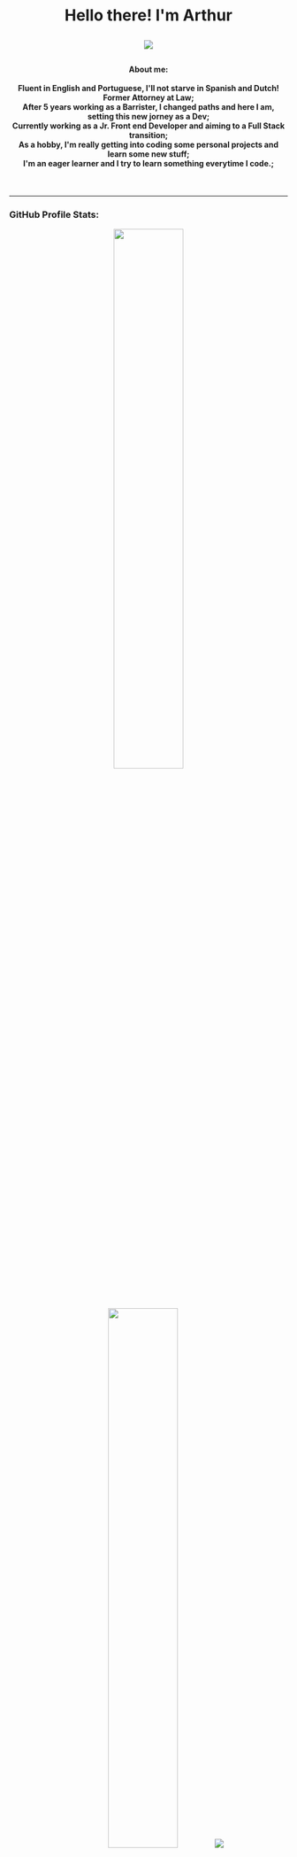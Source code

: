 <h1  align="center">Hello there! I'm Arthur

<p align="center">
  <a href="https://github.com/artprange/readme-typing-svg">
    <img src="https://readme-typing-svg.demolab.com/?lines=FrontEnd%20Developer%20;&font=Roboto%20Code&center=true&width=440&height=45&color=00b37e&vCenter=true&pause=1500&size=24" /></a>
</p>

<h4 align="center" >
  About me:
  <br>
  <br>
  Fluent in English and Portuguese, I'll not starve in Spanish and Dutch! 
  <br>
   Former Attorney at Law;
  <br>
   After 5 years working as a Barrister, I changed paths and here I am, setting this new jorney as a Dev;
  <br>
   Currently working as a Jr. Front end Developer and aiming to a Full Stack transition;
  <br>
   As a hobby, I'm really getting into coding some personal projects and learn some new stuff;
  <br>
   I'm an eager learner and I try to learn something everytime I code.;
  <br>
</h4>


</p>

  <br>


<hr style="color: #800080;">

###  GitHub Profile Stats:

<p align="center">
  <img height="50%" width="auto" src ="https://github-readme-stats.vercel.app/api?username=artprange&show_icons=true&count_private=true&theme=midnight-purple&hide_border=true&hide=issues,contribs&bg_color=00000000">
  <img height="50%" width="auto" src ="https://github-readme-stats.vercel.app/api/top-langs/?username=artprange&layout=compact&hide_border=true&theme=midnight-purple&bg_color=00000000&langs_count=6&hide=jupyter%20notebook,tex,php,c,c#,c++&exclude_repo=Pacman-AI">
<!--  ![Your Repository's Stats](https://github-readme-stats.vercel.app/api/top-langs/?username=artprange&theme=blue-green)-->
  <img src ="https://github-readme-streak-stats.herokuapp.com?user=artprange&theme=midnight-purple&hide_border=true&background=FFFFFF00">
  <br>
  <br>
 
</p>
<hr style="color: #800080;">

### Programming and Markup Languages:
![html](https://img.shields.io/badge/HTML5-E34F26?style=for-the-badge&logo=html5&logoColor=white
)&nbsp;
![js](https://img.shields.io/badge/JavaScript-F7DF1E?style=for-the-badge&logo=javascript&logoColor=black
)&nbsp;
![css](https://img.shields.io/badge/CSS3-1572B6?style=for-the-badge&logo=css3&logoColor=white
)&nbsp;
![angular](https://img.shields.io/badge/Angular-DD0031?style=for-the-badge&logo=angular&logoColor=white
)&nbsp; 
![node](https://img.shields.io/badge/Node.js-43853D?style=for-the-badge&logo=node.js&logoColor=white)&nbsp; 
![Ubuntu](https://img.shields.io/badge/Ubuntu-E95420?style=for-the-badge&logo=ubuntu&logoColor=white)&nbsp;
![VScode](https://img.shields.io/badge/vscode-4285F4?style=for-the-badge&logo=vscode&logoColor=white)&nbsp;
![VStudio]( https://img.shields.io/badge/Visual_Studio-5C2D91?style=for-the-badge&logo=visual%20studio&logoColor=white)&nbsp; 
![Git](https://img.shields.io/badge/GIT-E44C30?style=for-the-badge&logo=git&logoColor=white)&nbsp;
![postman](https://img.shields.io/badge/Postman-FF6C37?logo=postman&logoColor=white)&nbsp;
![github](	https://img.shields.io/badge/GitHub-100000?style=for-the-badge&logo=github&logoColor=white)
![sql](https://img.shields.io/badge/Microsoft%20SQL%20Server-CC2927?style=for-the-badge&logo=microsoft%20sql%20server&logoColor=white)&nbsp;

<hr>


<div> 
  <h3>Drop a line</h3>
  <a href="https://www.linkedin.com/in/artprange" target="_blank"><img src="https://img.shields.io/badge/-LinkedIn-%230077B5?style=for-the-badge&logo=linkedin&logoColor=white" target="_blank"></a> 
  
  
  <a href="mailto:art.p.prange@gmail.com"><img src="https://img.shields.io/badge/-Gmail-%23333?style=for-the-badge&logo=gmail&logoColor=white" target="_blank"></a> 
<br>
<br>






<hr style="color: #800080;">

<div>
  <a href="https://github.com/ashutosh00710/github-readme-activity-graph"><img alt="Art's Activity Graph" src="https://github-readme-activity-graph.vercel.app/graph/?username=artprange&bg_color=FFFFFF00&color=00b37e&line=#800080&point=fff&hide_border=true&style="max-width: 100%;margin-right: 5px;" /></a>

</div>
<hr style="color: #800080;">
 




















______________________________________________________________________________________________
